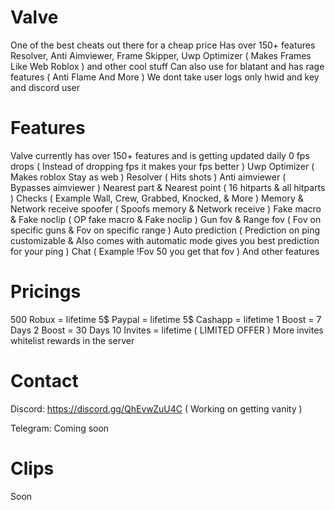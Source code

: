 # Valve

One of the best cheats out there for a cheap price
Has over 150+ features Resolver, Anti Aimviewer, Frame Skipper, Uwp Optimizer ( Makes Frames Like Web Roblox ) and other cool stuff
Can also use for blatant and has rage features ( Anti Flame And More )
We dont take user logs only hwid and key and discord user

# Features

Valve currently has over 150+ features and is getting updated daily
0 fps drops ( Instead of dropping fps it makes your fps better )
Uwp Optimizer ( Makes roblox Stay as web )
Resolver ( Hits shots )
Anti aimviewer ( Bypasses aimviewer )
Nearest part & Nearest point ( 16 hitparts & all hitparts )
Checks ( Example Wall, Crew, Grabbed, Knocked, & More )
Memory & Network receive spoofer ( Spoofs memory & Network receive )
Fake macro & Fake noclip ( OP fake macro & Fake noclip )
Gun fov & Range fov ( Fov on specific guns & Fov on specific range )
Auto prediction ( Prediction on ping customizable & Also comes with automatic mode gives you best prediction for your ping )
Chat ( Example !Fov 50 you get that fov )
And other features

# Pricings

500 Robux = lifetime
5$ Paypal = lifetime
5$ Cashapp = lifetime
1 Boost = 7 Days
2 Boost = 30 Days
10 Invites = lifetime ( LIMITED OFFER )
More invites whitelist rewards in the server

# Contact

Discord: https://discord.gg/QhEvwZuU4C ( Working on getting vanity )

Telegram: Coming soon

# Clips

Soon
